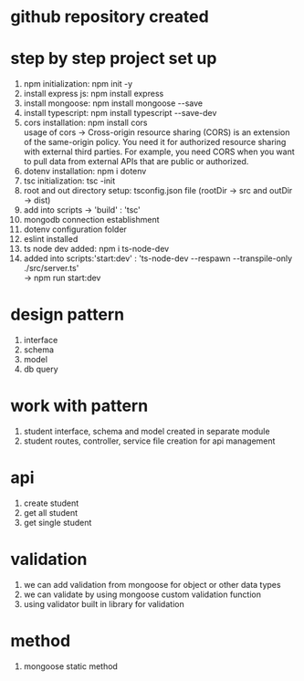 # github repository created

# step by step project set up

1. npm initialization: npm init -y
2. install express js: npm install express
3. install mongoose: npm install mongoose --save
4. install typescript: npm install typescript --save-dev
5. cors installation: npm install cors  
   usage of cors -> Cross-origin resource sharing (CORS) is an extension of the same-origin policy. You need it for authorized resource sharing with external third parties. For example, you need CORS when you want to pull data from external APIs that are public or authorized.
6. dotenv installation: npm i dotenv
7. tsc initialization: tsc -init
8. root and out directory setup: tsconfig.json file (rootDir -> src and outDir -> dist)
9. add into scripts -> 'build' : 'tsc'
10. mongodb connection establishment
11. dotenv configuration folder
12. eslint installed
13. ts node dev added: npm i ts-node-dev
14. added into scripts:'start:dev' : 'ts-node-dev --respawn --transpile-only ./src/server.ts'  
    -> npm run start:dev

# design pattern

1. interface
2. schema
3. model
4. db query

# work with pattern

1. student interface, schema and model created in separate module
2. student routes, controller, service file creation for api management

# api

1. create student
2. get all student
3. get single student

# validation

1. we can add validation from mongoose for object or other data types
2. we can validate by using mongoose custom validation function
3. using validator built in library for validation

# method

1. mongoose static method
